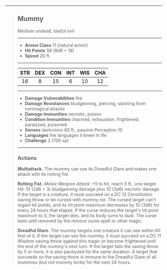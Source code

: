 ***
> ## Mummy
> *Medium undead, lawful evil*
> 
> ***
> 
> - **Armor Class** 11 (natural armor)
> - **Hit Points** 58 (9d8 + 18)
> - **Speed** 20 ft.
> 
> ***
> 
> |STR|DEX|CON|INT|WIS|CHA|
> |:---:|:---:|:---:|:---:|:---:|:---:|
> |16|8|15|6|10|12|
> 
> ***
> 
> - **Damage Vulnerabilities** fire
> - **Damage Resistances** bludgeoning, piercing, slashing from nonmagical attacks
> - **Damage Immunities** necrotic, poison
> - **Condition Immunities** charmed, exhaustion, frightened, paralyzed, poisoned
> - **Senses** darkvision 60 ft., passive Perception 10
> - **Languages** the languages it knew in life
> - **Challenge** 3 (700 xp)
> 
> ***
> 
> ### Actions
> **Multiattack.** The mummy can use its Dreadful Glare and makes one attack with its rotting fist.
> 
> **Rotting Fist.** *Melee Weapon Attack:* +5 to hit, reach 5 ft., one target. *Hit:* 10 (2d6 + 3) bludgeoning damage plus 10 (3d6) necrotic damage. If the target is a creature, it must succeed on a DC 12 Constitution saving throw or be cursed with mummy rot. The cursed target can't regain hit points, and its hit point maximum decreases by 10 (3d6) for every 24 hours that elapse. If the curse reduces the target's hit point maximum to 0, the target dies, and its body turns to dust. The curse lasts until removed by the remove curse spell or other magic.
> 
> **Dreadful Glare.** The mummy targets one creature it can see within 60 feet of it. If the target can see the mummy, it must succeed on a DC 11 Wisdom saving throw against this magic or become frightened until the end of the mummy's next turn. If the target fails the saving throw by 5 or more, it is also paralyzed for the same duration. A target that succeeds on the saving throw is immune to the Dreadful Glare of all mummies (but not mummy lords) for the next 24 hours.